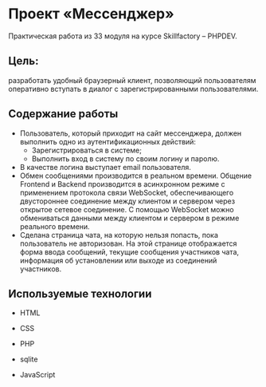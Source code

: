 #  Проект «Мессенджер»
Практическая работа из 33 модуля на курсе Skillfactory &ndash; PHPDEV.

## Цель: 
разработать удобный браузерный клиент, позволяющий пользователям оперативно вступать в диалог с зарегистрированными пользователями.

## Содержание работы
* Пользователь, который приходит на сайт мессенджера, должен выполнить одно из аутентификационных действий:
    - Зарегистрироваться в системе;
    - Выполнить вход в систему по своим логину и паролю.
* В качестве логина выступает email пользователя. 
* Обмен сообщениями производится в реальном времени. Общение Frontend и Backend производится в асинхронном режиме с применением протокола связи WebSocket, обеспечивающего двустороннее соединение между клиентом и сервером через открытое сетевое соединение. С помощью WebSocket можно обмениваться данными между клиентом и сервером в режиме реального времени. 
* Сделана страница чата, на которую нельзя попасть, пока пользователь не авторизован. На этой странице  отображается  форма ввода сообщений, текущие сообщения участников чата, информация об установлении или выходе из соединений участников. 

## Используемые технологии

* HTML

* CSS

* PHP

* sqlite

* JavaScript